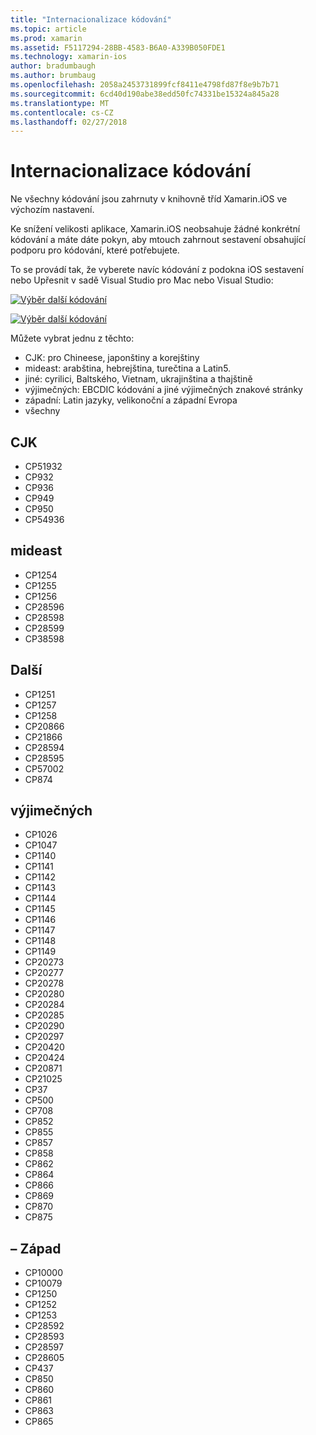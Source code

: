 ```yaml
---
title: "Internacionalizace kódování"
ms.topic: article
ms.prod: xamarin
ms.assetid: F5117294-28BB-4583-B6A0-A339B050FDE1
ms.technology: xamarin-ios
author: bradumbaugh
ms.author: brumbaug
ms.openlocfilehash: 2058a2453731899fcf8411e4798fd87f8e9b7b71
ms.sourcegitcommit: 6cd40d190abe38edd50fc74331be15324a845a28
ms.translationtype: MT
ms.contentlocale: cs-CZ
ms.lasthandoff: 02/27/2018
---
```

# <a name="internationalization-encodings"></a>Internacionalizace kódování

Ne všechny kódování jsou zahrnuty v knihovně tříd Xamarin.iOS ve výchozím nastavení.

Ke snížení velikosti aplikace, Xamarin.iOS neobsahuje žádné konkrétní kódování a máte dáte pokyn, aby mtouch zahrnout sestavení obsahující podporu pro kódování, které potřebujete.

To se provádí tak, že vyberete navíc kódování z podokna iOS sestavení nebo Upřesnit v sadě Visual Studio pro Mac nebo Visual Studio:

 [ ![](encodings-images/00.png "Výběr další kódování")](encodings-images/00.png)

 [ ![](encodings-images/00a.png "Výběr další kódování")](encodings-images/00a.png)

Můžete vybrat jednu z těchto:

-  CJK: pro Chineese, japonštiny a korejštiny
-  mideast: arabština, hebrejština, turečtina a Latin5.
-  jiné: cyrilici, Baltského, Vietnam, ukrajinština a thajštině
-  výjimečných: EBCDIC kódování a jiné výjimečných znakové stránky
-  západní: Latin jazyky, velikonoční a západní Evropa
-  všechny


 <a name="cjk" />


## <a name="cjk"></a>CJK

-  CP51932
-  CP932
-  CP936
-  CP949
-  CP950
-  CP54936


 <a name="mideast" />


## <a name="mideast"></a>mideast

-  CP1254
-  CP1255
-  CP1256
-  CP28596
-  CP28598
-  CP28599
-  CP38598


 <a name="other" />


## <a name="other"></a>Další

-  CP1251
-  CP1257
-  CP1258
-  CP20866
-  CP21866
-  CP28594
-  CP28595
-  CP57002
-  CP874


 <a name="rare" />


## <a name="rare"></a>výjimečných

-  CP1026
-  CP1047
-  CP1140
-  CP1141
-  CP1142
-  CP1143
-  CP1144
-  CP1145
-  CP1146
-  CP1147
-  CP1148
-  CP1149
-  CP20273
-  CP20277
-  CP20278
-  CP20280
-  CP20284
-  CP20285
-  CP20290
-  CP20297
-  CP20420
-  CP20424
-  CP20871
-  CP21025
-  CP37
-  CP500
-  CP708
-  CP852
-  CP855
-  CP857
-  CP858
-  CP862
-  CP864
-  CP866
-  CP869
-  CP870
-  CP875


 <a name="west" />


## <a name="west"></a>– Západ

-  CP10000
-  CP10079
-  CP1250
-  CP1252
-  CP1253
-  CP28592
-  CP28593
-  CP28597
-  CP28605
-  CP437
-  CP850
-  CP860
-  CP861
-  CP863
-  CP865

